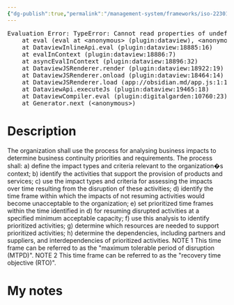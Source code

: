 ```yaml
---
{"dg-publish":true,"permalink":"/management-system/frameworks/iso-22301-2019/iso-22301-2019-8-2-2/","tags":["requirement"],"noteIcon":"1"}
---
```



<pre class="dataview dataview-error">Evaluation Error: TypeError: Cannot read properties of undefined (reading 'file')
    at eval (eval at &lt;anonymous&gt; (plugin:dataview), &lt;anonymous&gt;:3:24)
    at DataviewInlineApi.eval (plugin:dataview:18885:16)
    at evalInContext (plugin:dataview:18886:7)
    at asyncEvalInContext (plugin:dataview:18896:32)
    at DataviewJSRenderer.render (plugin:dataview:18922:19)
    at DataviewJSRenderer.onload (plugin:dataview:18464:14)
    at DataviewJSRenderer.load (app://obsidian.md/app.js:1:1214378)
    at DataviewApi.executeJs (plugin:dataview:19465:18)
    at DataviewCompiler.eval (plugin:digitalgarden:10760:23)
    at Generator.next (&lt;anonymous&gt;)</pre>

# Description

The organization shall use the process for analysing business impacts to determine business continuity priorities and requirements. The process shall: a) define the impact types and criteria relevant to the organization�s context; b) identify the activities that support the provision of products and services; c) use the impact types and criteria for assessing the impacts over time resulting from the disruption of these activities; d) identify the time frame within which the impacts of not resuming activities would become unacceptable to the organization; e) set prioritized time frames within the time identified in d) for resuming disrupted activities at a specified minimum acceptable capacity; f) use this analysis to identify prioritized activities; g) determine which resources are needed to support prioritized activities; h) determine the dependencies, including partners and suppliers, and interdependencies of prioritized activities. NOTE 1 This time frame can be referred to as the "maximum tolerable period of disruption (MTPD)". NOTE 2 This time frame can be referred to as the "recovery time objective (RTO)".

# My notes
